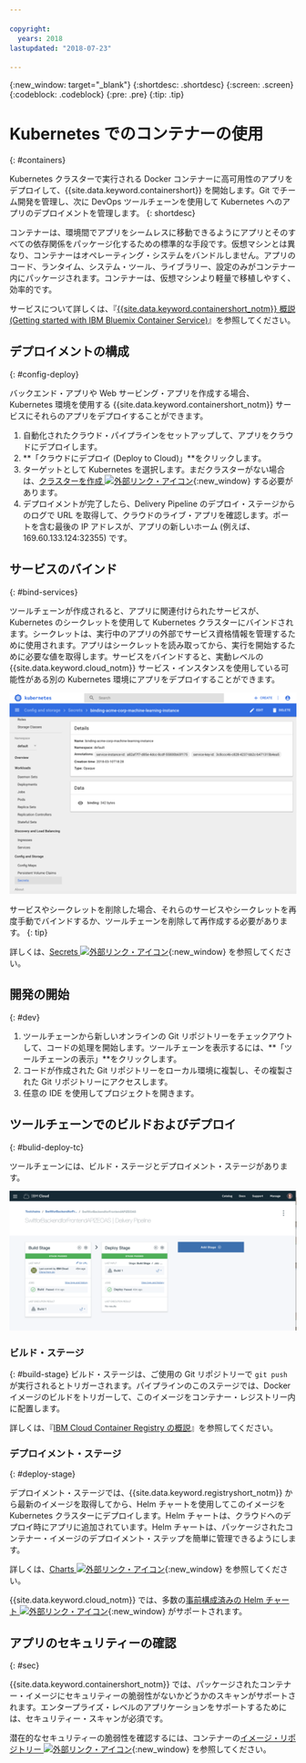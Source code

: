```yaml
---

copyright:
  years: 2018
lastupdated: "2018-07-23"

---
```

{:new_window: target="_blank"}
{:shortdesc: .shortdesc}
{:screen: .screen}
{:codeblock: .codeblock}
{:pre: .pre}
{:tip: .tip}

# Kubernetes でのコンテナーの使用
{: #containers}

Kubernetes クラスターで実行される Docker コンテナーに高可用性のアプリをデプロイして、{{site.data.keyword.containershort}} を開始します。Git でチーム開発を管理し、次に DevOps ツールチェーンを使用して Kubernetes へのアプリのデプロイメントを管理します。
{: shortdesc}

コンテナーは、環境間でアプリをシームレスに移動できるようにアプリとそのすべての依存関係をパッケージ化するための標準的な手段です。仮想マシンとは異なり、コンテナーはオペレーティング・システムをバンドルしません。アプリのコード、ランタイム、システム・ツール、ライブラリー、設定のみがコンテナー内にパッケージされます。コンテナーは、仮想マシンより軽量で移植しやすく、効率的です。

サービスについて詳しくは、『[{{site.data.keyword.containershort_notm}} 概説 (Getting started with IBM Bluemix Container Service)](/docs/containers/container_index.html#container_index)』を参照してください。

## デプロイメントの構成
{: #config-deploy}

バックエンド・アプリや Web サービング・アプリを作成する場合、Kubernetes 環境を使用する {{site.data.keyword.containershort_notm}} サービスにそれらのアプリをデプロイすることができます。

1. 自動化されたクラウド・パイプラインをセットアップして、アプリをクラウドにデプロイします。
2. **「クラウドにデプロイ (Deploy to Cloud)」**をクリックします。
3. ターゲットとして Kubernetes を選択します。まだクラスターがない場合は、[クラスターを作成 ![外部リンク・アイコン](../../icons/launch-glyph.svg "外部リンク・アイコン")](https://console.bluemix.net/containers-kubernetes/catalog/cluster/create){:new_window} する必要があります。
4. デプロイメントが完了したら、Delivery Pipeline のデプロイ・ステージからのログで URL を取得して、クラウドのライブ・アプリを確認します。ポートを含む最後の IP アドレスが、アプリの新しいホーム (例えば、169.60.133.124:32355) です。

## サービスのバインド
{: #bind-services}

ツールチェーンが作成されると、アプリに関連付けられたサービスが、Kubernetes のシークレットを使用して Kubernetes クラスターにバインドされます。シークレットは、実行中のアプリの外部でサービス資格情報を管理するために使用されます。アプリはシークレットを読み取ってから、実行を開始するために必要な値を取得します。サービスをバインドすると、実動レベルの {{site.data.keyword.cloud_notm}} サービス・インスタンスを使用している可能性がある別の Kubernetes 環境にアプリをデプロイすることができます。

![ツールチェーンの表示](images/kubesecrets.png)

サービスやシークレットを削除した場合、それらのサービスやシークレットを再度手動でバインドするか、ツールチェーンを削除して再作成する必要があります。
{: tip}

詳しくは、[Secrets ![外部リンク・アイコン](../../icons/launch-glyph.svg "外部リンク・アイコン")](https://kubernetes.io/docs/concepts/configuration/secret/){:new_window} を参照してください。

## 開発の開始
{: #dev}

1. ツールチェーンから新しいオンラインの Git リポジトリーをチェックアウトして、コードの処理を開始します。ツールチェーンを表示するには、**「ツールチェーンの表示」**をクリックします。
2. コードが作成された Git リポジトリーをローカル環境に複製し、その複製された Git リポジトリーにアクセスします。
3. 任意の IDE を使用してプロジェクトを開きます。

## ツールチェーンでのビルドおよびデプロイ
{: #bulid-deploy-tc}

ツールチェーンには、ビルド・ステージとデプロイメント・ステージがあります。

![ツールチェーンの表示](images/deploytoolchain.png)

### ビルド・ステージ
{: #build-stage}
ビルド・ステージは、ご使用の Git リポジトリーで `git push` が実行されるとトリガーされます。パイプラインのこのステージでは、Docker イメージのビルドをトリガーして、このイメージをコンテナー・レジストリー内に配置します。

詳しくは、『[IBM Cloud Container Registry の概説](/docs/services/Registry/index.html#index)』を参照してください。

### デプロイメント・ステージ
{: #deploy-stage}

デプロイメント・ステージでは、{{site.data.keyword.registryshort_notm}} から最新のイメージを取得してから、Helm チャートを使用してこのイメージを Kubernetes クラスターにデプロイします。Helm チャートは、クラウドへのデプロイ時にアプリに追加されています。Helm チャートは、パッケージされたコンテナー・イメージのデプロイメント・ステップを簡単に管理できるようにします。

詳しくは、[Charts ![外部リンク・アイコン](../../icons/launch-glyph.svg "外部リンク・アイコン")](https://docs.helm.sh/developing_charts/){:new_window} を参照してください。

{{site.data.keyword.cloud_notm}} では、多数の[事前構成済みの Helm チャート ![外部リンク・アイコン](../../icons/launch-glyph.svg "外部リンク・アイコン")](https://console.bluemix.net/containers-kubernetes/solutions/helm-charts){:new_window} がサポートされます。

## アプリのセキュリティーの確認
{: #sec}

{{site.data.keyword.containershort_notm}} では、パッケージされたコンテナー・イメージにセキュリティーの脆弱性がないかどうかのスキャンがサポートされます。エンタープライズ・レベルのアプリケーションをサポートするためには、セキュリティー・スキャンが必須です。

潜在的なセキュリティーの脆弱性を確認するには、コンテナーの[イメージ・リポジトリー ![外部リンク・アイコン](../../icons/launch-glyph.svg "外部リンク・アイコン")](https://console.bluemix.net/containers-kubernetes/registry/private){:new_window} を参照してください。
